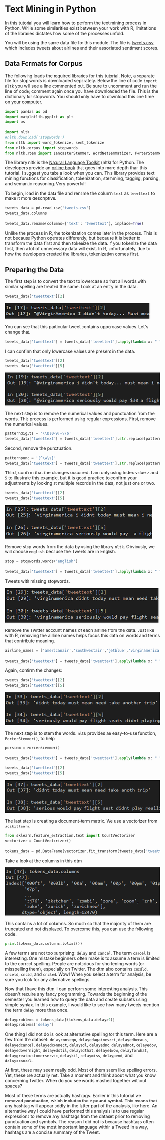 # Text Mining in Python
In this tutorial you will learn how to perform the text mining process in Python. While some similarities exist between your work with R, limitations of the libraries dictates how some of the processes unfold.

You will be using the same data file for this module. The file is [tweets.csv](../data/tweets.csv), which includes tweets about airlines and their associated sentiment scores.

## Data Formats for Corpus
The following loads the required libraries for this tutorial. Note, a separate file for stop words is downloaded separately. Below the line of code `import nltk` you will see a line commented out. Be sure to uncomment and run the line of code; comment again once you have downloaded the file. This is the dictionary for stopwords. You should only have to download this one time on your computer.

```Python
import pandas as pd
import matplotlib.pyplot as plt
import os

import nltk
#nltk.download('stopwords')
from nltk import word_tokenize, sent_tokenize
from nltk.corpus import stopwords
from nltk.stem import LancasterStemmer, WordNetLemmatizer, PorterStemmer
```

The library nltk is the [Natural Language Toolkit](http://www.nltk.org/) (nltk) for Python. The developers provide an [online book](http://www.nltk.org/book/) that goes into more depth than this tutorial. I suggest you take a look when you can. This library provides text mining functions for classification, tokenization, stemming, tagging, parsing, and semantic reasoning. Very powerful!

To begin, load in the data file and rename the column `text` as `tweettext` to make it more descriptive.

```Python
tweets_data = pd.read_csv('tweets.csv')
tweets_data.columns

tweets_data.rename(columns={'text': 'tweettext'}, inplace=True)
```

Unlike the process in R, the tokenization comes later in the process. This is not because Python operates differently, but because it is better to transform the data first and then tokenize the data. If you tokenize the data first, then a lot of unnecessary data will exist. In R, unfortunately, due to how the developers created the libraries, tokenization comes first.

## Preparing the Data
The first step is to convert the text to lowercase so that all words with similar spelling are treated the same. Look at an entry in the data. 

```Python
tweets_data['tweettext'][2]
```

![img09](img09.png)

You can see that this particular tweet contains uppercase values. Let's change that.

```Python
tweets_data['tweettext'] = tweets_data['tweettext'].apply(lambda x: " ".join(x.lower() for x in x.split()))
```

I can confirm that only lowercase values are present in the data.

```Python
tweets_data['tweettext'][2]
tweets_data['tweettext'][5]
```

![img10](img10.png)

The next step is to remove the numerical values and punctuation from the words. This process is performed using regular expressions. First, remove the numerical values.

```Python
patterndigits = '\\b[0-9]+\\b'
tweets_data['tweettext'] = tweets_data['tweettext'].str.replace(patterndigits,'')
```

Second, remove the punctuation.

```Python
patternpunc = '[^\w\s]'
tweets_data['tweettext'] = tweets_data['tweettext'].str.replace(patternpunc,'')
```

Third, confirm that the changes occurred. I am only using index value `2` and `5` to illustrate this example, but it is good practice to confirm your adjustments by looking at multiple records in the data, not just one or two.

```Python
tweets_data['tweettext'][2]
tweets_data['tweettext'][5]
```

![img11](img11.png)

Remove stop words from the data by using the library `nltk`. Obviously, we will choose `english` because the Tweets are in English.

```Python
stop = stopwords.words('english')

tweets_data['tweettext'] = tweets_data['tweettext'].apply(lambda x: " ".join(x for x in x.split() if x not in stop))
```

Tweets with missing stopwords.

![img12](img12.png)

Remove the Twitter account names of each airline from the data. Just like with R, removing the airline names helps focus this data on words and terms that contribute meaning.

```Python
airline_names = ['americanair','southwestair','jetblue','virginamerica','usairways','united']

tweets_data['tweettext'] = tweets_data['tweettext'].apply(lambda x: " ".join(x for x in x.split() if x not in airline_names)) 
```

Again, confirm the changes:

```Python
tweets_data['tweettext'][2]
tweets_data['tweettext'][5]
```

![img13](img13.png)

The next step is to stem the words. `nltk` provides an easy-to-use function, `PorterStemmer()`, to help.

```Python
porstem = PorterStemmer()

tweets_data['tweettext'] = tweets_data['tweettext'].apply(lambda x: " ".join([porstem.stem(word) for word in x.split()]))
```

```Python
tweets_data['tweettext'][2]
tweets_data['tweettext'][5]
```

![img14](img14.png)

The last step is creating a document-term matrix. We use a vectorizer from `scikitlearn`.

```Python
from sklearn.feature_extraction.text import CountVectorizer
vectorizer = CountVectorizer()

tokens_data = pd.DataFrame(vectorizer.fit_transform(tweets_data['tweettext']).toarray(), columns=vectorizer.get_feature_names())
```

Take a look at the columns in this dtm.

![img15](img15.png)

This contains a lot of columns. So much so that the majority of them are truncated and not displayed. To overcome this, you can use the following code.

```Python
print(tokens_data.columns.tolist())
```

A few terms are not too surprising: `delay` and `cancel`. The term `cancel` is interesting. One mistake beginners often make is to assume a term is limited to the correct spelling. People are notorious for shortening words (or misspelling them), especially on Twitter. The dtm also contains `cncdld`, `cnceld`, `cncld`, and `cncled`. Wow! When you select a term for analysis, be sure you look for any alternative spellings.

Now that I have this dtm, I can perform some interesting analysis. This doesn't require any fancy programming. Towards the beginning of the semester you learned how to query the data and create subsets using simple syntax. In this example, I would like to see how many tweets mention the term `delay` more than once.

```Python
delayproblems = tokens_data[(tokens_data.delay>1)]
delayproblems['delay']
```

One thing I did not do is look at alternative spelling for this term. Here are a few from the dataset: `delayconsequ`, `delayedagaineveri`, `delayedbecaus`, `delayedcancel`, `delayedconnect`, `delayedl`, `delayedno`, `delayednot`, `delayedov`, `delayedovernight`, `delayedstil`, `delayedthat`, `delayedwow`, `delayforwhat`, `delaygreatcustomerservic`, `delaykil`, `delaymiss`, `delaypend`, and `delayscancel`. 

At first, these may seem really odd. Most of them seem like spelling errors. Yet, these are actually not. Take a moment and think about what you know concerning Twitter. When do you see words mashed together without spaces?

Most of these terms are actually hashtags. Earlier in this tutorial we removed punctuation, which includes the `#` pound symbol. This means that any hashtag will appear oddly in the latter part of the analysis, like here. An alternative way I could have performed this analysis is to use regular expressions to remove any hashtags from the dataset prior to removing punctuation and symbols. The reason I did not is because hashtags often contain some of the most important language within a Tweet! In a way, hashtags are a concise summary of the Tweet.